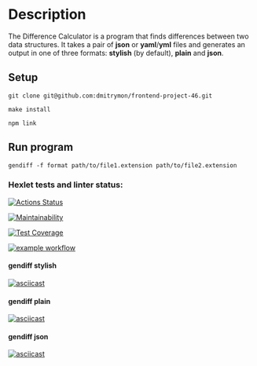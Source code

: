 # Description
The Difference Calculator is a program that finds differences between two data structures. It takes a pair of **json** or **yaml**/**yml** files and generates an output in one of three formats: **stylish** (by default), **plain** and **json**.

## Setup
`git clone git@github.com:dmitrymon/frontend-project-46.git`

`make install`

`npm link`

## Run program
`gendiff -f format path/to/file1.extension path/to/file2.extension`

### Hexlet tests and linter status:
[![Actions Status](https://github.com/dmitrymon/frontend-project-46/workflows/hexlet-check/badge.svg)](https://github.com/dmitrymon/frontend-project-46/actions)

[![Maintainability](https://api.codeclimate.com/v1/badges/a3d3039eaead44daad15/maintainability)](https://codeclimate.com/github/dmitrymon/frontend-project-46/maintainability)

[![Test Coverage](https://api.codeclimate.com/v1/badges/a3d3039eaead44daad15/test_coverage)](https://codeclimate.com/github/dmitrymon/frontend-project-46/test_coverage)

[![example workflow](https://github.com/dmitrymon/frontend-project-46/actions/workflows/nodejs.yml/badge.svg)](https://github.com/dmitrymon/frontend-project-46/actions)

#### gendiff stylish
[![asciicast](https://asciinema.org/a/571525.svg)](https://asciinema.org/a/571525)

#### gendiff plain
[![asciicast](https://asciinema.org/a/571527.svg)](https://asciinema.org/a/571527)

#### gendiff json
[![asciicast](https://asciinema.org/a/571529.svg)](https://asciinema.org/a/571529)
